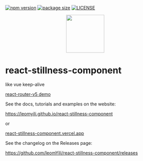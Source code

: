 [![npm version](https://img.shields.io/npm/v/react-stillness-component?color=%23007ec6&style=flat-square)](https://www.npmjs.com/package/react-stillness-component) [![package size](https://img.shields.io/bundlephobia/min/react-stillness-component?style=flat-square)](https://bundlephobia.com/result?p=react-stillness-component@latest) [![LICENSE](https://img.shields.io/npm/l/react-stillness-component.svg?style=flat-square)](https://github.com/leomYili/react-stillness-component/blob/main/LICENSE)

<p align="center">
  <a href="https://github.com/leomYili/react-stillness-component">
    <img width="120" src="https://leomyili.github.io/react-stillness-component/img/logo.png">
  </a>
</p>

# react-stillness-component

like vue keep-alive

[react-router-v5 demo](https://codesandbox.io/s/example-react-routerv5-iily7i?file=/src/Example.js:332-343)

See the docs, tutorials and examples on the website:

<https://leomyili.github.io/react-stillness-component>

or

[react-stillness-component.vercel.app](https://react-stillness-component.vercel.app/)

See the changelog on the Releases page:

<https://github.com/leomYili/react-stillness-component/releases>
